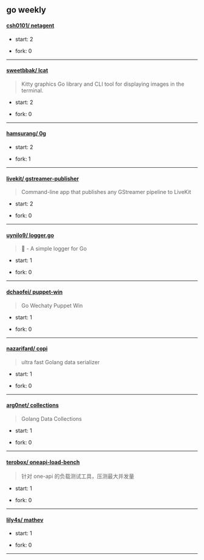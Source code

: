 ## go weekly

#### [csh0101/ netagent](https://github.com/csh0101/netagent)
>  
+ start: 2
+ fork: 0
---
#### [sweetbbak/ lcat](https://github.com/sweetbbak/lcat)
>  Kitty graphics Go library and CLI tool for displaying images in the terminal.
+ start: 2
+ fork: 0
---
#### [hamsurang/ 0g](https://github.com/hamsurang/0g)
>  
+ start: 2
+ fork: 1
---
#### [livekit/ gstreamer-publisher](https://github.com/livekit/gstreamer-publisher)
>  Command-line app that publishes any GStreamer pipeline to LiveKit
+ start: 2
+ fork: 0
---
#### [uynilo9/ logger.go](https://github.com/uynilo9/logger.go)
>  🌴 - A simple logger for Go
+ start: 1
+ fork: 0
---
#### [dchaofei/ puppet-win](https://github.com/dchaofei/puppet-win)
>  Go Wechaty Puppet Win
+ start: 1
+ fork: 0
---
#### [nazarifard/ copi](https://github.com/nazarifard/copi)
>  ultra fast Golang data serializer
+ start: 1
+ fork: 0
---
#### [arg0net/ collections](https://github.com/arg0net/collections)
>  Golang Data Collections
+ start: 1
+ fork: 0
---
#### [terobox/ oneapi-load-bench](https://github.com/terobox/oneapi-load-bench)
>  针对 one-api 的负载测试工具，压测最大并发量
+ start: 1
+ fork: 0
---
#### [lily4s/ mathev](https://github.com/lily4s/mathev)
>  
+ start: 1
+ fork: 0
---